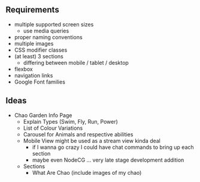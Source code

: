 ## Requirements

- multiple supported screen sizes
    - use media queries
- proper naming conventions
- multiple images
- CSS modifier classes
- (at least) 3 sections
    - differing between mobile / tablet / desktop
- flexbox
- navigation links
- Google Font families

## Ideas

- Chao Garden Info Page 
    - Explain Types (Swim, Fly, Run, Power)
    - List of Colour Variations
    - Carousel for Animals and respective abilities
    - Mobile View might be used as a stream view kinda deal
        - if I wanna go crazy I could have chat commands to bring up each section
        - maybe even NodeCG ... very late stage development addition
    - Sections
        - What Are Chao (include images of my chao)
